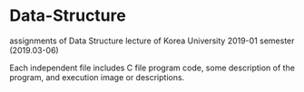 # Data-Structure

assignments of Data Structure lecture of Korea University 2019-01 semester (2019.03-06)

Each independent file includes C file program code, some description of the program, and execution image or descriptions.


